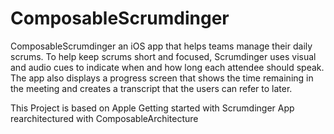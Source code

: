 # ComposableScrumdinger

ComposableScrumdinger an iOS app that helps teams manage their daily scrums. To help keep scrums short and focused,
  Scrumdinger uses visual and audio cues to indicate when and how long each attendee should speak.
  The app also displays a progress screen that shows the time remaining in the meeting and creates a transcript that the users can refer to later.
  
  This Project is  based on Apple Getting started with Scrumdinger App rearchitectured with ComposableArchitecture 
